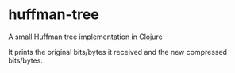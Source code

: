 # huffman-tree
A small Huffman tree implementation in Clojure

It prints the original bits/bytes it received and the new compressed bits/bytes.
